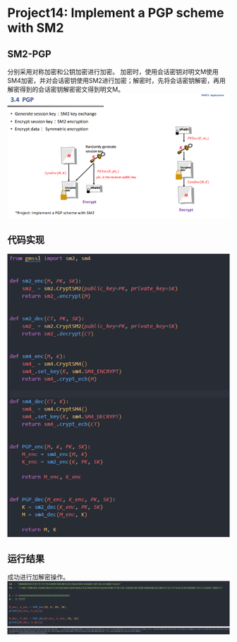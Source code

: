 # Project14: Implement a PGP scheme with SM2

## SM2-PGP

分别采用对称加密和公钥加密进行加密。
加密时，使用会话密钥对明文M使用SM4加密，并对会话密钥使用SM2进行加密；解密时，先将会话密钥解密，再用解密得到的会话密钥解密密文得到明文M。
![Alt text](1.png)

## 代码实现

![Alt text](2.png)

## 运行结果

成功进行加解密操作。
![Alt text](3.png)
![Alt text](4.png)